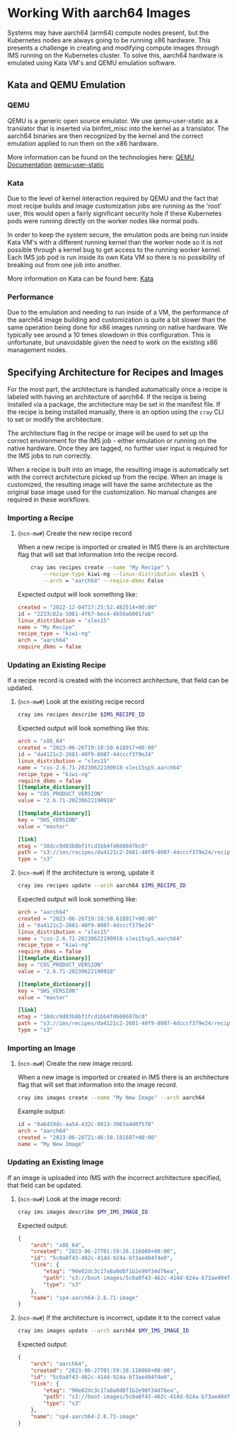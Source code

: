 # Working With aarch64 Images

Systems may have aarch64 (arm64) compute nodes present, but the Kubernetes nodes are always going to be running
x86 hardware. This presents a challenge in creating and modifying compute images through IMS running on the
Kubernetes cluster. To solve this, aarch64 hardware is emulated using Kata VM's and QEMU emulation software.

## Kata and QEMU Emulation

### QEMU

QEMU is a generic open source emulator. We use qemu-user-static as a translator that is inserted via binfmt_misc
into the kernel as a translator. The aarch64 binaries are then recognized by the kernel and the correct emulation
applied to run them on the x86 hardware.

More information can be found on the technologies here:
[QEMU Documentation](https://www.qemu.org/docs/master/about/index.html)
[qemu-user-static](https://github.com/multiarch/qemu-user-static)

### Kata

Due to the level of kernel interaction required by QEMU and the fact that most recipe builds and image
customization jobs are running as the 'root' user, this would open a fairly significant security hole
if these Kubernetes pods were running directly on the worker nodes like normal pods.

In order to keep the system secure, the emulation pods are being run inside Kata VM's with a different
running kernel than the worker node so it is not possible through a kernel bug to get access to the
running worker kernel. Each IMS job pod is run inside its own Kata VM so there is no possibility of
breaking out from one job into another.

More information on Kata can be found here:
[Kata](https://katacontainers.io/)

### Performance

Due to the emulation and needing to run inside of a VM, the performance of the aarch64 image building and
customization is quite a bit slower than the same operation being done for x86 images running on native
hardware. We typically see around a 10 times slowdown in this configuration. This is unfortunate, but
unavoidable given the need to work on the existing x86 management nodes.

## Specifying Architecture for Recipes and Images

For the most part, the architecture is handled automatically once a recipe is labeled with having an
architecture of aarch64. If the recipe is being installed via a package, the architecture may be set
in the manifest file. If the recipe is being installed manually, there is an option using the `cray` CLI
to set or modify the architecture.

The architecture flag in the recipe or image will be used to set up the correct environment for the IMS
job - either emulation or running on the native hardware. Once they are tagged, no further user input
is required for the IMS jobs to run correctly.

When a recipe is built into an image, the resulting image is automatically set with the correct architecture
picked up from the recipe. When an image is customized, the resulting image will have the same
architecture as the original base image used for the customization. No manual changes are required in
these workflows.

### Importing a Recipe

1. (`ncn-mw#`) Create the new recipe record

    When a new recipe is imported or created in IMS there is an architecture flag that will set that information
    into the recipe record.

    ```bash
        cray ims recipes create --name "My Recipe" \
            --recipe-type kiwi-ng --linux-distribution sles15 \
            --arch = "aarch64" --reqire-dkms False
    ```

    Expected output will look something like:

    ```toml
    created = "2022-12-04T17:25:52.482514+00:00"
    id = "2233c82a-5081-4f67-bec4-4b59a60017a6"
    linux_distribution = "sles15"
    name = "My Recipe"
    recipe_type = "kiwi-ng"
    arch = "aarch64"
    require_dkms = false
    ```

### Updating an Existing Recipe

If a recipe record is created with the incorrect architecture, that field can be updated.

1. (`ncn-mw#`) Look at the existing recipe record

    ```bash
    cray ims recipes describe $IMS_RECIPE_ID
    ```

    Expected output will look something like this:

    ```toml
    arch = "x86_64"
    created = "2023-06-26T19:18:50.618917+00:00"
    id = "da4121c2-2681-40f9-8007-4dcccf379e24"
    linux_distribution = "sles15"
    name = "cos-2.6.71-20230622190918-sles15sp5.aarch64"
    recipe_type = "kiwi-ng"
    require_dkms = false
    [[template_dictionary]]
    key = "COS_PRODUCT_VERSION"
    value = "2.6.71-20230622190918"

    [[template_dictionary]]
    key = "SHS_VERSION"
    value = "master"

    [link]
    etag = "38dcc9d03b8bf1fcd1bb4fd660607bc0"
    path = "s3://ims/recipes/da4121c2-2681-40f9-8007-4dcccf379e24/recipe.tar.gz"
    type = "s3"
    ```

1. (`ncn-mw#`) If the architecture is wrong, update it

    ```bash
    cray ims recipes update --arch aarch64 $IMS_RECIPE_ID
    ```

    Expected output will look something like:

    ```toml
    arch = "aarch64"
    created = "2023-06-26T19:18:50.618917+00:00"
    id = "da4121c2-2681-40f9-8007-4dcccf379e24"
    linux_distribution = "sles15"
    name = "cos-2.6.71-20230622190918-sles15sp5.aarch64"
    recipe_type = "kiwi-ng"
    require_dkms = false
    [[template_dictionary]]
    key = "COS_PRODUCT_VERSION"
    value = "2.6.71-20230622190918"

    [[template_dictionary]]
    key = "SHS_VERSION"
    value = "master"

    [link]
    etag = "38dcc9d03b8bf1fcd1bb4fd660607bc0"
    path = "s3://ims/recipes/da4121c2-2681-40f9-8007-4dcccf379e24/recipe.tar.gz"
    type = "s3"
    ```

### Importing an Image

1. (`ncn-mw#`) Create the new image record.

    When a new image is imported or created in IMS there is an architecture flag that will set that information
    into the image record.

    ```bash
    cray ims images create --name "My New Image" --arch aarch64
    ```

    Example output:

    ```toml
    id = "0a6459dc-aa54-432c-9013-3963a4d0f578"
    arch = "aarch64"
    created = "2023-06-28T21:46:50.181687+00:00"
    name = "My New Image"
    ```

### Updating an Existing Image

If an image is uploaded into IMS with the incorrect architecture specified, that field can be updated.

1. (`ncn-mw#`) Look at the image record:

    ```bash
    cray ims images describe $MY_IMS_IMAGE_ID
    ```

    Expected output:

    ```json
    {
        "arch": "x86_64",
        "created": "2023-06-27T01:59:26.116060+00:00",
        "id": "5c0a8f43-462c-414d-924a-b73ae404f4e0",
        "link": {
            "etag": "90e02dc3c17a8a0d8f1b2e90f34d76ea",
            "path": "s3://boot-images/5c0a8f43-462c-414d-924a-b73ae404f4e0/manifest.json",
            "type": "s3"
        },
        "name": "sp4-aarch64-2.6.71-image"
    }
    ```

1. (`ncn-mw#`) If the architecture is incorrect, update it to the correct value

    ```bash
    cray ims images update --arch aarch64 $MY_IMS_IMAGE_ID
    ```

    Expected output:

    ```json
    {
        "arch": "aarch64",
        "created": "2023-06-27T01:59:26.116060+00:00",
        "id": "5c0a8f43-462c-414d-924a-b73ae404f4e0",
        "link": {
            "etag": "90e02dc3c17a8a0d8f1b2e90f34d76ea",
            "path": "s3://boot-images/5c0a8f43-462c-414d-924a-b73ae404f4e0/manifest.json",
            "type": "s3"
        },
        "name": "sp4-aarch64-2.6.71-image"
    }
    ```
